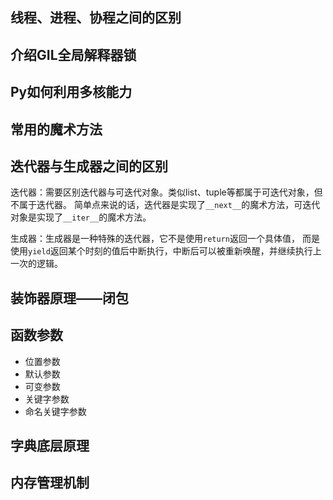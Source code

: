 ## 线程、进程、协程之间的区别

## 介绍GIL全局解释器锁

## Py如何利用多核能力

## 常用的魔术方法

## 迭代器与生成器之间的区别
迭代器：需要区别迭代器与可迭代对象。类似list、tuple等都属于可迭代对象，但不属于迭代器。
简单点来说的话，迭代器是实现了`__next__`的魔术方法，可迭代对象是实现了`__iter__`的魔术方法。

生成器：生成器是一种特殊的迭代器，它不是使用`return`返回一个具体值，
而是使用`yield`返回某个时刻的值后中断执行，中断后可以被重新唤醒，并继续执行上一次的逻辑。

## 装饰器原理——闭包

## 函数参数
- 位置参数
- 默认参数
- 可变参数
- 关键字参数
- 命名关键字参数

## 字典底层原理

## 内存管理机制

